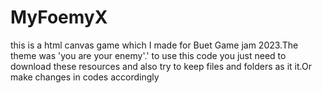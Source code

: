 # MyFoemyX
this is a html canvas game which I made for Buet Game jam 2023.The theme was 'you  are your enemy'.'
to use this code you just need to 
download these resources and also try to keep files and folders as it it.Or make changes in codes accordingly
